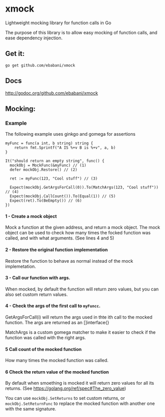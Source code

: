 # xmock
Lightweight mocking library for function calls in Go

The purpose of this library is to allow easy mocking of function calls, and ease dependency injection.

## Get it: 

`
go get github.com/ebabani/xmock
`

## Docs

http://godoc.org/github.com/ebabani/xmock


## Mocking:

### Example
The following example uses ginkgo and gomega for assertions
```
myFunc = func(a int, b string) string {
	return fmt.Sprintf("A IS %+v B is %+v", a, b)
}

It("should return an empty string", func() {
  mockObj = MockFunc(&myFunc) // (1)
  defer mockObj.Restore() // (2)
  
  ret := myFunc(123, "Cool stuff") // (3)
  
  Expect(mockObj.GetArgsForCall(0)).To(MatchArgs(123, "Cool stuff")) // (4)
  Expect(mockObj.CallCount()).To(Equal(1)) // (5)
  Expect(ret).To(BeEmpty()) // (6)
})
```

#### 1 - Create a mock object
Mock a function at the given address, and return a mock object. The mock object can be used to check how many times the focked function was called, and with what arguments. (See lines 4 and 5)

#### 2 - Restore the original function implementation
Restore the function to behave as normal instead of the mock implemetation.

#### 3 - Call our function with args.
When mocked, by default the function will return zero values, but you can also set custom return values. 

#### 4 - Check the args of the first call to `myFuncc`. 
GetArgsForCall(i) will return the args used in thte ith call to the mocked function. The args are returned as an []interface{}

MatchArgs is a custom gomega matcher to make it easier to check if the function was called with the right args. 

#### 5 Call count of the mocked function
How many times the mocked function was called.

#### 6 Check the return value of the mocked function
By default when smoething is mocked it will return zero values for all its returns. (See https://golang.org/ref/spec#The_zero_value)

You can use `mockObj.SetReturns` to set custom returns, or `mockObj.SetReturnFunc` to replace the mocked function with another one with the same signature. 



